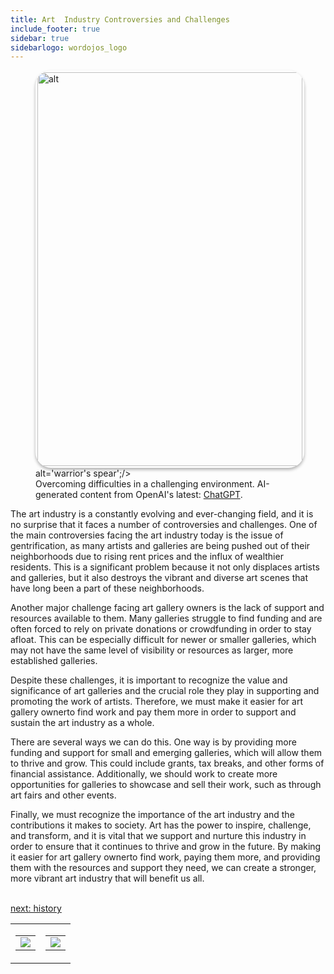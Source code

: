 ```yaml
---
title: Art  Industry Controversies and Challenges
include_footer: true
sidebar: true
sidebarlogo: wordojos_logo
---
```

<figure>
    <img src='/uploads/challenges.jpg' style="width: 100%;height: 630px;padding: 3px; box-shadow: 0 3px 5px rgba(0,0,0,.3);border-radius: 25px;overflow: hidden;border: none;" align="middle"; alt='alt';/> alt='warrior's spear';/>
    <figcaption>Overcoming difficulties in a challenging environment.  AI-generated content from OpenAI's latest: <a href="https://openai.com/blog/chatgpt/" >ChatGPT</a>.</figcaption>
</figure>
<p>
The art industry is a constantly evolving and ever-changing field, and it is no surprise that it faces a number of controversies and challenges. One of the main controversies facing the art industry today is the issue of gentrification, as many artists and galleries are being pushed out of their neighborhoods due to rising rent prices and the influx of wealthier residents. This is a significant problem because it not only displaces artists and galleries, but it also destroys the vibrant and diverse art scenes that have long been a part of these neighborhoods.

Another major challenge facing art gallery owners is the lack of support and resources available to them. Many galleries struggle to find funding and are often forced to rely on private donations or crowdfunding in order to stay afloat. This can be especially difficult for newer or smaller galleries, which may not have the same level of visibility or resources as larger, more established galleries.

Despite these challenges, it is important to recognize the value and significance of art galleries and the crucial role they play in supporting and promoting the work of artists. Therefore, we must make it easier for art gallery ownerto find work and pay them more in order to support and sustain the art industry as a whole.

There are several ways we can do this. One way is by providing more funding and support for small and emerging galleries, which will allow them to thrive and grow. This could include grants, tax breaks, and other forms of financial assistance. Additionally, we should work to create more opportunities for galleries to showcase and sell their work, such as through art fairs and other events.

Finally, we must recognize the importance of the art industry and the contributions it makes to society. Art has the power to inspire, challenge, and transform, and it is vital that we support and nurture this industry in order to ensure that it continues to thrive and grow in the future. By making it easier for art gallery ownerto find work, paying them more, and providing them with the resources and support they need, we can create a stronger, more vibrant art industry that will benefit us all.

<br>
<a href="https://workdojos.com/artgalleries/history">next: history</a>
</p>
<table border="0" cellpadding="0" cellspacing="0" width="600" id="templateColumns">
    <tr>
        <td align="center" valign="top" width="50%" class="templateColumnContainer">
            <table border="0" cellpadding="10" cellspacing="0" height="100%" width="100px">
                <tr>
                    <td class="leftColumnContent">
                      <a href="https://artgalleries.workdojos.com">
                        <img src="/uploads/dash.png" class="columnImage" />
                    </td>
                </tr>
            </table>
        </td>
        <td align="center" valign="top" width="50%" class="templateColumnContainer">
            <table border="0" cellpadding="10" cellspacing="0" height="100%" width="100px">
                <tr>
                    <td class="rightColumnContent">
                      <a href="https://animators.workdojos.com">
                        <img src="/uploads/randomdojo.png" class="columnImage" />
                    </td>
            </table>
        </td>
    </tr>
</table>